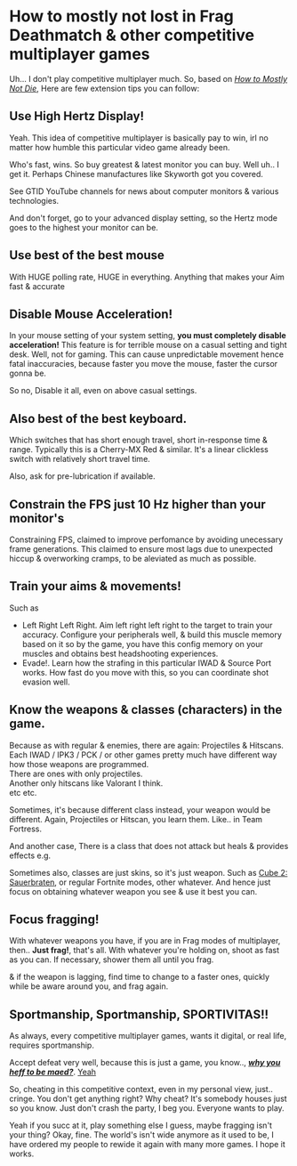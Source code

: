 # How to mostly not lost in Frag Deathmatch & other competitive multiplayer games

Uh... I don't play competitive multiplayer much. So, based on [*How to Mostly Not Die*](/docs/Tutorial/HowToMostlyNotDie.md), 
Here are few extension tips you can follow:

## Use High Hertz Display!

Yeah. This idea of competitive multiplayer is basically pay to win, irl no matter how humble this particular video game already been.

Who's fast, wins. So buy greatest & latest monitor you can buy. Well uh.. I get it. Perhaps Chinese manufactures like Skyworth got you covered.

See GTID YouTube channels for news about computer monitors & various technologies.

And don't forget, go to your advanced display setting, so the Hertz mode goes to the highest your monitor can be.

## Use best of the best mouse

With HUGE polling rate, HUGE in everything. Anything that makes your Aim fast & accurate

## Disable Mouse Acceleration!

In your mouse setting of your system setting, **you must completely disable acceleration!** This feature is for terrible mouse on a casual setting and tight desk. Well, not for gaming. This can cause unpredictable movement hence fatal inaccuracies, because faster you move the mouse, faster the cursor gonna be.

So no, Disable it all, even on above casual settings.

## Also best of the best keyboard.

Which switches that has short enough travel, short in-response time & range. Typically this is a Cherry-MX Red & similar. It's a linear clickless switch with relatively short travel time.

Also, ask for pre-lubrication if available.

## Constrain the FPS just 10 Hz higher than your monitor's

Constraining FPS, claimed to improve perfomance by avoiding unecessary frame generations. This claimed to ensure most lags due to unexpected hiccup & overworking cramps, to be aleviated as much as possible.

## Train your aims & movements!

Such as

- Left Right Left Right. Aim left right left right to the target to train your accuracy. Configure your peripherals well, & build this muscle memory based on it so by the game, you have this config memory on your muscles and obtains best headshooting experiences. 
- Evade!. Learn how the strafing in this particular IWAD & Source Port works. How fast do you move with this, so you can coordinate shot evasion well.

## Know the weapons & classes (characters) in the game.

Because as with regular & enemies, there are again: Projectiles & Hitscans. Each IWAD / IPK3 / PCK / or other games pretty much have different way how those weapons are programmed.  
There are ones with only projectiles.  
Another only hitscans like Valorant I think.  
etc etc.

Sometimes, it's because different class instead, your weapon would be different. Again, Projectiles or Hitscan, you learn them. Like.. in Team Fortress.

And another case, There is a class that does not attack but heals & provides effects e.g.

Sometimes also, classes are just skins, so it's just weapon. Such as [Cube 2: Sauerbraten](http://sauerbraten.org/), or regular Fortnite modes, other whatever. And hence just focus on obtaining whatever weapon you see & use it best you can.

## Focus fragging!

With whatever weapons you have, if you are in Frag modes of multiplayer, then.. **Just frag!**, that's all. With whatever you're holding on, shoot as fast as you can. If necessary, shower them all until you frag.

& if the weapon is lagging, find time to change to a faster ones, quickly while be aware around you, and frag again.

## Sportmanship, Sportmanship, SPORTIVITAS!!

As always, every competitive multiplayer games, wants it digital, or real life, requires sportmanship.

Accept defeat very well, because this is just a game, you know.., [***why you heff to be maed?***](https://youtu.be/xzpndHtdl9A). [Yeah](https://youtu.be/-Ns14hRqwY8)

So, cheating in this competitive context, even in my personal view, just.. cringe. You don't get anything right? Why cheat? It's somebody houses just so you know. Just don't crash the party, I beg you. Everyone wants to play.

Yeah if you succ at it, play something else I guess, maybe fragging isn't your thing? Okay, fine. The world's isn't wide anymore as it used to be, I have ordered my people to rewide it again with many more games. I hope it works.